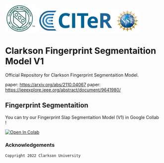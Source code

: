 ![Teaser image](./Clogo.png)
![Teaser image](./CITeR-logo.png)

# Clarkson Fingerprint Segmentaition Model V1

Official Repository for Clarkson Fingerprint Segmentaition Model.

paper: https://arxiv.org/abs/2110.04067
paper: https://ieeexplore.ieee.org/abstract/document/9641980/

## Fingerprint Segmentaition

You can try our Fingerprint Slap Segmentaition Model (V1) in Google Collab ! 

[![Open In Colab](https://colab.research.google.com/assets/colab-badge.svg)](https://colab.research.google.com/github/keivanB/Clarkson_Finger_Segment/blob/main/Clarkson_Fingerprint_Segmentaition.ipynb)


### Acknowledgements


```sh
Copyright 2022 Clarkson University
```
